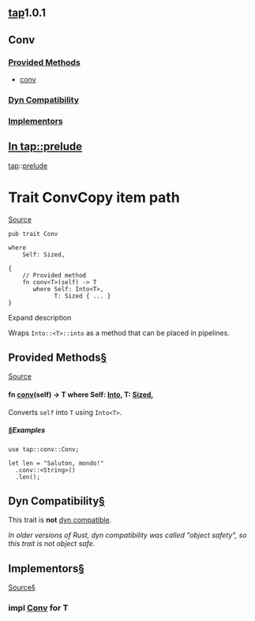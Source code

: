 ## [tap](../../tap/index.html)1.0.1

## Conv

### [Provided Methods](#provided-methods)

* [conv](#method.conv "conv")

### [Dyn Compatibility](#dyn-compatibility)

### [Implementors](#implementors)

## [In tap::prelude](index.html)

[tap](../index.html)::[prelude](index.html)

# Trait ConvCopy item path

[Source](../../src/tap/conv.rs.html#33-56)

```
pub trait Conv

where
    Self: Sized,

{
    // Provided method
    fn conv<T>(self) -> T
       where Self: Into<T>,
             T: Sized { ... }
}
```

Expand description

Wraps `Into::<T>::into` as a method that can be placed in pipelines.

## Provided Methods[§](#provided-methods)

[Source](../../src/tap/conv.rs.html#49-55)

#### fn [conv](#method.conv)<T>(self) -> T where Self: [Into](https://doc.rust-lang.org/nightly/core/convert/trait.Into.html "trait core::convert::Into")<T>, T: [Sized](https://doc.rust-lang.org/nightly/core/marker/trait.Sized.html "trait core::marker::Sized"),

Converts `self` into `T` using `Into<T>`.

##### [§](#examples)Examples

```
use tap::conv::Conv;

let len = "Saluton, mondo!"
  .conv::<String>()
  .len();
```

## Dyn Compatibility[§](#dyn-compatibility)

This trait is **not** [dyn compatible](https://doc.rust-lang.org/nightly/reference/items/traits.html#dyn-compatibility).

*In older versions of Rust, dyn compatibility was called "object safety", so this trait is not object safe.*

## Implementors[§](#implementors)

[Source](../../src/tap/conv.rs.html#58)[§](#impl-Conv-for-T)

### impl<T> [Conv](../trait.Conv.html "trait tap::Conv") for T